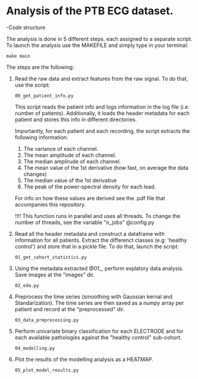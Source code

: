 # Analysis of the PTB ECG dataset.

-Code structure

The analysis is done in 5 different steps, each assigned to a separate script. To launch the analysis use the MAKEFILE and simply type in your terminal:
```
make main
```
The steps are the following: 
  1. Read the raw data and extract features from the raw signal. 
     To do that, use the script: 
     ```
     00_get_patient_info.py
     ```
     This script reads the patient info and logs information in the log file
     (i.e: number of patients). Additionally, it loads the header metadata for each patient
     and stores this info in different directories.

     Importantly, for each patient and each recording, the script extracts the following information:

        1. The variance of each channel.
        2. The mean amplitude of each channel.
        3. The median amplirude of each channel.
        4. The mean value of the 1st derivative (how fast, on average
                                                 the data changes)
        5. The median value of the 1st derivative
        6. The peak of the power-spectral density for each lead. 

     For info on how these values are derived see the .pdf file that accompanies this repository.   

     !!!! This function runs in parallel and uses all threads. To change the 
     number of threads, see the variable "n_jobs" @config.py

  2. Read all the header metadata and construct a dataframe with information for all patients. Extract the differenct classes (e.g: 'healthy control')        and store that in a pickle file. To do that, launch the script:
     ```
     01_get_cohort_statistics.py
     ```
  3. Using the metadata extracted @01_, perform explatory data analysis. Save images at the "images" dir.
     ```
     02_eda.py 
     ```
  4.  Preprocess the time series (smoothing with Gaussian kernal and Standarization). The time series are then saved as a numpy array per patient and           record at the "preprocessed" dir.
      ```
      03_data_preprocessing.py 
      ```
  5.  Perform univariate binary classification for each ELECTRODE and for each available pathologies against the "healthy control" sub-cohort.
      ```
      04_modelling.py 
      ```
  6.  Plot the results of the modelling analysis as a HEATMAP.
      ```
      05_plot_model_results.py 
      ```      
